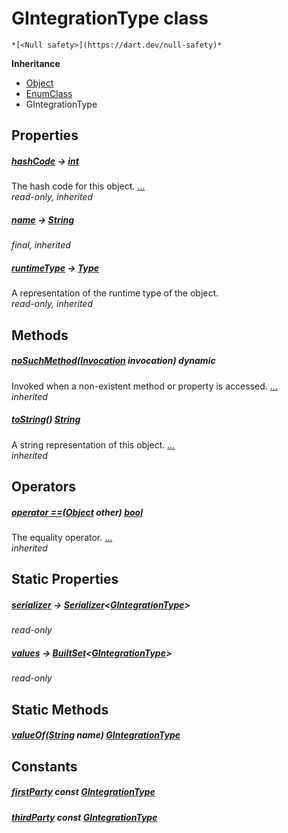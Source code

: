 


# GIntegrationType class






    *[<Null safety>](https://dart.dev/null-safety)*





**Inheritance**

- [Object](https://api.flutter.dev/flutter/dart-core/Object-class.html)
- [EnumClass](https://pub.dev/documentation/built_value/8.2.0/built_value/EnumClass-class.html)
- GIntegrationType







## Properties

##### [hashCode](https://api.flutter.dev/flutter/dart-core/Object/hashCode.html) &#8594; [int](https://api.flutter.dev/flutter/dart-core/int-class.html)



The hash code for this object. [...](https://api.flutter.dev/flutter/dart-core/Object/hashCode.html)  
_read-only, inherited_



##### [name](https://pub.dev/documentation/built_value/8.2.0/built_value/EnumClass/name.html) &#8594; [String](https://api.flutter.dev/flutter/dart-core/String-class.html)



   
_final, inherited_



##### [runtimeType](https://api.flutter.dev/flutter/dart-core/Object/runtimeType.html) &#8594; [Type](https://api.flutter.dev/flutter/dart-core/Type-class.html)



A representation of the runtime type of the object.   
_read-only, inherited_




## Methods

##### [noSuchMethod](https://api.flutter.dev/flutter/dart-core/Object/noSuchMethod.html)([Invocation](https://api.flutter.dev/flutter/dart-core/Invocation-class.html) invocation) dynamic



Invoked when a non-existent method or property is accessed. [...](https://api.flutter.dev/flutter/dart-core/Object/noSuchMethod.html)  
_inherited_



##### [toString](https://pub.dev/documentation/built_value/8.2.0/built_value/EnumClass/toString.html)() [String](https://api.flutter.dev/flutter/dart-core/String-class.html)



A string representation of this object. [...](https://pub.dev/documentation/built_value/8.2.0/built_value/EnumClass/toString.html)  
_inherited_




## Operators

##### [operator ==](https://api.flutter.dev/flutter/dart-core/Object/operator_equals.html)([Object](https://api.flutter.dev/flutter/dart-core/Object-class.html) other) [bool](https://api.flutter.dev/flutter/dart-core/bool-class.html)



The equality operator. [...](https://api.flutter.dev/flutter/dart-core/Object/operator_equals.html)  
_inherited_




## Static Properties

##### [serializer](../third_party_yonomi_graphql_schema_schema.docs.schema.gql/GIntegrationType/serializer.md) &#8594; [Serializer](https://pub.dev/documentation/built_value/8.2.0/serializer/Serializer-class.html)&lt;[GIntegrationType](../third_party_yonomi_graphql_schema_schema.docs.schema.gql/GIntegrationType-class.md)>



   
_read-only_



##### [values](../third_party_yonomi_graphql_schema_schema.docs.schema.gql/GIntegrationType/values.md) &#8594; [BuiltSet](https://pub.dev/documentation/built_collection/5.1.1/built_collection/BuiltSet-class.html)&lt;[GIntegrationType](../third_party_yonomi_graphql_schema_schema.docs.schema.gql/GIntegrationType-class.md)>



   
_read-only_




## Static Methods

##### [valueOf](../third_party_yonomi_graphql_schema_schema.docs.schema.gql/GIntegrationType/valueOf.md)([String](https://api.flutter.dev/flutter/dart-core/String-class.html) name) [GIntegrationType](../third_party_yonomi_graphql_schema_schema.docs.schema.gql/GIntegrationType-class.md)



   





## Constants

##### [firstParty](../third_party_yonomi_graphql_schema_schema.docs.schema.gql/GIntegrationType/firstParty-constant.md) const [GIntegrationType](../third_party_yonomi_graphql_schema_schema.docs.schema.gql/GIntegrationType-class.md)



   




##### [thirdParty](../third_party_yonomi_graphql_schema_schema.docs.schema.gql/GIntegrationType/thirdParty-constant.md) const [GIntegrationType](../third_party_yonomi_graphql_schema_schema.docs.schema.gql/GIntegrationType-class.md)



   









